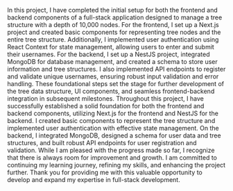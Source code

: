 In this project, I have completed the initial setup for both the frontend and backend components of a full-stack application designed to manage a tree structure with a depth of 10,000 nodes. For the frontend, I set up a Next.js project and created basic components for representing tree nodes and the entire tree structure. Additionally, I implemented user authentication using React Context for state management, allowing users to enter and submit their usernames. For the backend, I set up a NestJS project, integrated MongoDB for database management, and created a schema to store user information and tree structures. I also implemented API endpoints to register and validate unique usernames, ensuring robust input validation and error handling. These foundational steps set the stage for further development of the tree data structure, UI components, and seamless frontend-backend integration in subsequent milestones.
Throughout this project, I have successfully established a solid foundation for both the frontend and backend components, utilizing Next.js for the frontend and NestJS for the backend. I created basic components to represent the tree structure and implemented user authentication with effective state management. On the backend, I integrated MongoDB, designed a schema for user data and tree structures, and built robust API endpoints for user registration and validation.
While I am pleased with the progress made so far, I recognize that there is always room for improvement and growth. I am committed to continuing my learning journey, refining my skills, and enhancing the project further. Thank you for providing me with this valuable opportunity to develop and expand my expertise in full-stack development.
